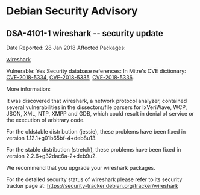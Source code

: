 
Debian Security Advisory
========================


DSA-4101-1 wireshark -- security update
---------------------------------------



Date Reported:
28 Jan 2018
Affected Packages:

[wireshark](https://packages.debian.org/src:wireshark)

Vulnerable:
Yes
Security database references:
In Mitre's CVE dictionary: [CVE-2018-5334](https://security-tracker.debian.org/tracker/CVE-2018-5334), [CVE-2018-5335](https://security-tracker.debian.org/tracker/CVE-2018-5335), [CVE-2018-5336](https://security-tracker.debian.org/tracker/CVE-2018-5336).  

More information:

It was discovered that wireshark, a network protocol analyzer, contained
several vulnerabilities in the dissectors/file parsers for IxVeriWave,
WCP, JSON, XML, NTP, XMPP and GDB, which could result in denial of
service or the execution of arbitrary code.


For the oldstable distribution (jessie), these problems have been fixed
in version 1.12.1+g01b65bf-4+deb8u13.


For the stable distribution (stretch), these problems have been fixed in
version 2.2.6+g32dac6a-2+deb9u2.


We recommend that you upgrade your wireshark packages.


For the detailed security status of wireshark please refer to
its security tracker page at:
<https://security-tracker.debian.org/tracker/wireshark>





